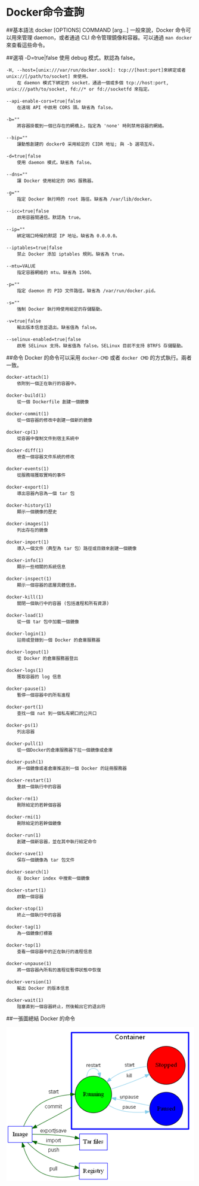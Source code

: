 # Docker命令查詢

##基本語法
    docker [OPTIONS] COMMAND [arg...]
一般來說，Docker 命令可以用來管理 daemon，或者通過 CLI 命令管理鏡像和容器。可以通過 `man docker` 來查看這些命令。


##選項
    -D=true|false
        使用 debug 模式。默認為 false。

    -H, --host=[unix:///var/run/docker.sock]: tcp://[host:port]來綁定或者 unix://[/path/to/socket] 來使用。
        在 daemon 模式下綁定的 socket，通過一個或多個 tcp://host:port, unix:///path/to/socket, fd://* or fd://socketfd 來指定。

    --api-enable-cors=true|false
        在遠端 API 中啟用 CORS 頭。缺省為 false。

    -b=""
        將容器掛載到一個已存在的網橋上。指定為 'none' 時則禁用容器的網絡。

    --bip=""
        讓動態創建的 docker0 采用給定的 CIDR 地址; 與 -b 選項互斥。

    -d=true|false
        使用 daemon 模式。缺省為 false。

    --dns=""
        讓 Docker 使用給定的 DNS 服務器。

    -g=""
        指定 Docker 執行時的 root 路徑。缺省為 /var/lib/docker。

    --icc=true|false
        啟用容器間通信。默認為 true。

    --ip=""
        綁定端口時候的默認 IP 地址。缺省為 0.0.0.0。

    --iptables=true|false
        禁止 Docker 添加 iptables 規則。缺省為 true。

    --mtu=VALUE
        指定容器網絡的 mtu。缺省為 1500。

    -p=""
        指定 daemon 的 PID 文件路徑。缺省為 /var/run/docker.pid。

    -s=""
        強制 Docker 執行時使用給定的存儲驅動。

    -v=true|false
        輸出版本信息並退出。缺省值為 false。

    --selinux-enabled=true|false
        啟用 SELinux 支持。缺省值為 false。SELinux 目前不支持 BTRFS 存儲驅動。


##命令
Docker 的命令可以采用 `docker-CMD` 或者 `docker CMD` 的方式執行。兩者一致。

    docker-attach(1)
        依附到一個正在執行的容器中。

    docker-build(1)
        從一個 Dockerfile 創建一個鏡像

    docker-commit(1)
        從一個容器的修改中創建一個新的鏡像

    docker-cp(1)
        從容器中復制文件到宿主系統中

    docker-diff(1)
        檢查一個容器文件系統的修改

    docker-events(1)
        從服務端獲取實時的事件

    docker-export(1)
        導出容器內容為一個 tar 包

    docker-history(1)
        顯示一個鏡像的歷史

    docker-images(1)
        列出存在的鏡像

    docker-import(1)
        導入一個文件（典型為 tar 包）路徑或目錄來創建一個鏡像

    docker-info(1)
        顯示一些相關的系統信息

    docker-inspect(1)
        顯示一個容器的底層具體信息。

    docker-kill(1)
        關閉一個執行中的容器 (包括進程和所有資源)

    docker-load(1)
        從一個 tar 包中加載一個鏡像

    docker-login(1)
        註冊或登錄到一個 Docker 的倉庫服務器

    docker-logout(1)
        從 Docker 的倉庫服務器登出

    docker-logs(1)
        獲取容器的 log 信息

    docker-pause(1)
        暫停一個容器中的所有進程

    docker-port(1)
        查找一個 nat 到一個私有網口的公共口

    docker-ps(1)
        列出容器

    docker-pull(1)
        從一個Docker的倉庫服務器下拉一個鏡像或倉庫

    docker-push(1)
        將一個鏡像或者倉庫推送到一個 Docker 的註冊服務器

    docker-restart(1)
        重啟一個執行中的容器

    docker-rm(1)
        刪除給定的若幹個容器

    docker-rmi(1)
        刪除給定的若幹個鏡像

    docker-run(1)
        創建一個新容器，並在其中執行給定命令

    docker-save(1)
        保存一個鏡像為 tar 包文件

    docker-search(1)
        在 Docker index 中搜索一個鏡像

    docker-start(1)
        啟動一個容器

    docker-stop(1)
        終止一個執行中的容器

    docker-tag(1)
        為一個鏡像打標簽

    docker-top(1)
        查看一個容器中的正在執行的進程信息

    docker-unpause(1)
        將一個容器內所有的進程從暫停狀態中恢復

    docker-version(1)
        輸出 Docker 的版本信息

    docker-wait(1)
        阻塞直到一個容器終止，然後輸出它的退出符

##一張圖總結 Docker 的命令

![命令周期](../_images/cmd_logic.png)

